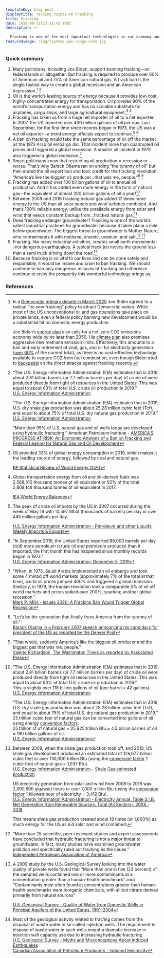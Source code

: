 ```yaml
---
templateKey: blog-post
displaytitle: Talking Points on Fracking
title: Fracking
date: 2020-09-11T23:11:43.198Z
description: >-
  
  Fracking is one of the most important technologies in our economy and can be done very safely. Government should ban only dangerous misuses of fracking, not all fracking. A fracking ban is the fastest way to create a global recession and an American depression.
featuredimage: /img/lighted-gas-range-oven.jpg
---
```


### Quick summary

1. Many politicians, including Joe Biden, support banning fracking--on federal lands or altogether. But fracking is required to produce over 60% of American oil and 75% of American natural gas. A frack ban is the single fastest way to create a global recession and an American depression.[^1] [^2]
2. Oil is the world’s leading source of energy because it provides low-cost, highly-concentrated energy for transportation. Oil provides 90% of the world’s transportation energy and has no scalable substitute for airplanes, cargo ships, and large agricultural equipment.[^3] [^4]
3. Fracking has taken us from a huge net importer of oil to a net exporter. In 2007, the US imported over 400 million gallons of oil per day. Last September, for the first time since records began in 1973, the US was a net oil exporter--a trend energy officials expect to continue.[^5] [^6]
4. A ban on fracking would take the same percentage of oil off the market as the 1973 Arab oil embargo did. That incident more than quadrupled oil prices and triggered a global recession. A smaller oil incident in 1979 also triggered a global recession.[^7]
5. Smart politicians know that restricting oil production = recession or worse. That’s why Barack Obama ran on ending “the tyranny of oil” but then ended the oil export ban and took credit for the fracking revolution: “America’s like the biggest oil producer…that was me, people.”[^8] [^9]
6. Fracking has added over 100 billion gallons of oil to annual oil production. And it has added even more energy in the form of natural gas--the equivalent of almost 200 billion gallons of oil a year![^10]
7. Between 2008 and 2018 fracking natural gas added 17 times more energy to the US than all solar panels and wind turbines combined. And that’s 100% reliable energy, unlike the unreliable energy from solar and wind that needs constant backup from...fracked natural gas.[^11]
8. Does fracking endanger groundwater? Fracking is one of the world’s safest industrial practices for groundwater because it takes place a mile below groundwater. The biggest threat to groundwater is Mother Nature, who contaminates it with methane, arsenic, uranium, and salt.[^12] [^13]
9. Fracking, like many industrial activities, creates small earth movements--not dangerous earthquakes. A typical frack job moves the ground less than a semi truck driving down the road.[^14]
10. Because fracking is so vital to our lives and can be done safely and responsibly, it would be insane and cruel to ban fracking. We should continue to ban only dangerous misuses of fracking and otherwise continue to enjoy the prosperity this wonderful technology brings us.

### References

[^1]:
    In a [Democratic primary debate in March 2020](https://www.washingtonexaminer.com/policy/energy/joe-biden-says-no-new-fracking-for-oil-and-gas) Joe Biden agreed to a radical “no new fracking” policy to attract Democratic voters. While most of the US unconventional oil and gas operations take place on private lands, even a federal policy banning new development would be a substantial hit on domestic energy production.

    Joe Biden’s [energy plan](https://joebiden.com/clean-energy/) also calls for a net-zero CO2 emissions economy wide by no later than 2050. His [climate plan](https://joebiden.com/climate/) also promises aggressive new methane emission limits. Effectively, this amounts to a ban and early retirement of coal, gas, and oil for electricity generation ([over 60%](https://www.eia.gov/tools/faqs/faq.php?id=427&t=3) of the current total), as there is no cost-effective technology available to capture CO2 from fuel combustion, even though Biden tried to [backpedal](https://www.forbes.com/sites/davidblackmon/2020/07/11/joe-biden-tries-to-clean-up-his-fracking-problem-in-pennsylvania/) on the direct attacks against fracking recently.

[^2]:
    “The U.S. Energy Information Administration (EIA) estimates that in 2019, about 2.81 billion barrels (or 7.7 million barrels per day) of crude oil were produced directly from tight oil resources in the United States. This was equal to about 63% of total U.S. crude oil production in 2019.”\
    [U.S. Energy Information Administration](https://www.eia.gov/tools/faqs/faq.php?id=847&t=6)

    “The U.S. Energy Information Administration (EIA) estimates that in 2019, U.S. dry shale gas production was about 25.28 trillion cubic feet (Tcf), and equal to about 75% of total U.S. dry natural gas production in 2019.”\
    [U.S. Energy Information Administration](https://www.eia.gov/tools/faqs/faq.php?id=907&t=8)

    “More than 95% of U.S. natural gas and oil wells today are developed using hydraulic fracturing.” American Petroleum Institute - [AMERICA’S PROGRESS AT RISK: An Economic Analysis of a Ban on Fracking and Federal Leasing for Natural Gas and Oil Development](https://www.api.org/~/media/Files/Oil-and-Natural-Gas/Hydraulic-Fracturing/2020/fracking-ban-study-americas-progress-at-risk.pdf)

[^3]:
    Oil provided 33% of global energy consumption in 2019, which makes it the leading source of energy, followed by coal and natural gas.

    [BP Statistical Review of World Energy 2020](https://www.bp.com/en/global/corporate/energy-economics/statistical-review-of-world-energy.html)

[^4]:
    Global transportation energy from oil and oil-derived fuels was 2,588,513 thousand tonnes of oil equivalent or 92% of the total 2,808,148 thousand tonnes of oil equivalent in 2017.

    [IEA World Energy Balances](https://www.iea.org/data-and-statistics/data-tables?country=WORLD&energy=Balances&year=2017)

[^5]:
    The peak of crude oil imports by the US in 2007 occurred during the week of May 18 with 10,597 Mbbl (thousands of barrels) per day or over 445 million gallons per day.

    [U.S. Energy Information Administration - Petroleum and other Liquids, Weekly Imports & Exports](https://www.eia.gov/dnav/pet/pet_move_wkly_dc_NUS-Z00_mbblpd_4.htm)

[^6]:
    “In September 2019, the United States exported 89,000 barrels per day (b/d) more petroleum (crude oil and petroleum products) than it imported, the first month this has happened since monthly records began in 1973.”\
    [U.S. Energy Information Administration, December 5, 2019](https://www.eia.gov/todayinenergy/detail.php?id=42176)

[^7]:
    “When, in 1973, Saudi Arabia implemented an oil embargo and took some 4 mmbd off world markets (approximately 7% of the total at that time), world oil prices jumped 400% and triggered a global recession. Similarly, in 1979, the Iranian revolution took a comparable 5% of oil off world markets and prices spiked over 200%, sparking another global recession.”\
    [Mark P. Mills - Issues 2020: A Fracking Ban Would Trigger Global Recession](https://www.manhattan-institute.org/issues-2020-economic-consequences-fracking-ban-recession)

[^8]:
    “Let’s be the generation that finally frees America from the tyranny of oil.”\
    [Barack Obama in a February 2007 speech announcing his candidacy for president of the US as reported by the Denver Post](https://www.denverpost.com/2007/02/10/full-text-of-obamas-candidacy-speech/)

[^9]:
    “That whole, suddenly America’s like the biggest oil producer and the biggest gas that was me, people.”\
    [Valerie Richardson, The Washington Times as reported by Associated Press](https://apnews.com/5dfbc1aa17701ae219239caad0bfefb2)

[^10]:
    “The U.S. Energy Information Administration (EIA) estimates that in 2019, about 2.81 billion barrels (or 7.7 million barrels per day) of crude oil were produced directly from tight oil resources in the United States. This was equal to about 63% of total U.S. crude oil production in 2019.”\
    This is slightly over 118 billion gallons of oil (one barrel = 42 gallons).\
    [U.S. Energy Information Administration](https://www.eia.gov/tools/faqs/faq.php?id=847&t=6)

    “The U.S. Energy Information Administration (EIA) estimates that in 2019, U.S. dry shale gas production was about 25.28 trillion cubic feet (Tcf), and equal to about 75% of total U.S. dry natural gas production in 2019.”\
    25 trillion cubic feet of natural gas can be converted into gallons of oil using energy [conversion factors](https://www.eia.gov/energyexplained/units-and-calculators/):\
    25 trillion cf of natural gas = 25,925 trillion Btu ≈ 4.5 billion barrels of oil ≈ 190 billion gallons of oil.\
    [U.S. Energy Information Administration](https://www.eia.gov/tools/faqs/faq.php?id=907&t=8)

[^11]:
    Between 2008, when the shale gas production took off, and 2018, US shale gas development produced an estimated total of 126,677 billion cubic feet or over 130,000 trillion Btu (using the [conversion factor](https://www.eia.gov/energyexplained/units-and-calculators/) 1 cubic foot of natural gas = 1,037 Btu).\
    [U.S. Energy Information Administration - Shale Gas estimated production](https://www.eia.gov/dnav/ng/NG_ENR_SHALEGAS_A_EPG0_R5302_BCF_A.htm)

    US electricity generation from solar and wind from 2008 to 2018 was 2,090,690 gigawatt hours or over 7,000 trillion Btu (using the [conversion factor](https://www.eia.gov/energyexplained/units-and-calculators/) 1 kilowatt hour of electricity = 3,412 Btu).\
    [U.S. Energy Information Administration - Electricity Annual, Table 3.1.B. Net Generation from Renewable Sources: Total (All Sectors), 2008 - 2018](https://www.eia.gov/electricity/annual/html/epa_03_01_b.html)

    This means shale gas production created about 18 times (or 1,800%) as much energy for the US as did solar and wind combined.

[^12]:
    “More than 25 scientific, peer-reviewed studies and expert assessments have concluded that hydraulic fracturing is not a major threat to groundwater. In fact, many studies have examined groundwater pollution and specifically ruled out fracking as the cause.”\
    [Independent Petroleum Association of America](https://www.ipaa.org/fracking/#studies)

[^13]:
    A 2009 study by the U.S. Geological Survey looking into the water quality of private wells found that “More than one in five (23 percent) of the sampled wells contained one or more contaminants at a concentration greater than a human-health benchmark” and\ “Contaminants most often found at concentrations greater than human-health benchmarks were inorganic chemicals, with all but nitrate derived primarily from natural sources”

    [U.S. Geological Survey - Quality of Water from Domestic Wells in Principal Aquifers of the United States, 1991–2004](https://pubs.usgs.gov/circ/circ1332/includes/circ1332.pdf)

[^14]:
    Most of the geological activity related to frac’ing comes from the disposal of waste water in so-called injection wells. The requirement to dispose of waste water in such wells meant a dramatic increase in injection well capacity use due to increasing hydraulic fracturing.\
    [U.S. Geological Survey - Myths and Misconceptions About Induced Earthquakes](https://www.usgs.gov/natural-hazards/earthquake-hazards/science/myths-and-misconceptions-about-induced-earthquakes)     
    [Canadian Association of Petroleum Producers - Induced Seismicity](https://www.capp.ca/explore/induced-seismicity/)

